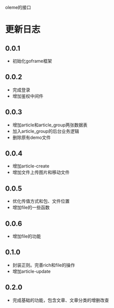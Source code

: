 oleme的接口

# 更新日志
## 0.0.1
- 初始化goframe框架

## 0.0.2
- 完成登录
- 增加鉴权中间件

## 0.0.3
- 增加article和article_group两张数据表
- 加入article_group的后台业务逻辑
- 删除原有demo文件

## 0.0.4
- 增加article-create
- 增加文件上传图片和移动文件

## 0.0.5
- 优化传值方式和包、文件位置
- 增加file的一些函数

## 0.0.6
- 增加file的功能

## 0.1.0
- 封装正则。完善rich和file的操作
- 增加article-update

## 0.2.0
- 完成基础的功能，包含文章、文章分类的增删改查